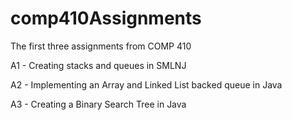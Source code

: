 # comp410Assignments

The first three assignments from COMP 410

A1 - Creating stacks and queues in SMLNJ

A2 - Implementing an Array and Linked List backed queue in Java

A3 - Creating a Binary Search Tree in Java
